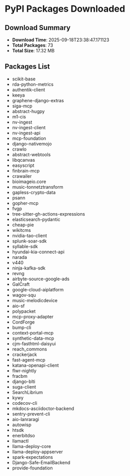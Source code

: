# PyPI Packages Downloaded

## Download Summary
- **Download Time**: 2025-09-18T23:38:47.171123
- **Total Packages**: 73
- **Total Size**: 17.32 MB

## Packages List
- scikit-base
- rda-python-metrics
- authentik-client
- keeya
- graphene-django-extras
- siga-mcp
- abstract-hugpy
- m1-cis
- nv-ingest
- nv-ingest-client
- nv-ingest-api
- mcp-foundation
- django-nativemojo
- crawlo
- abstract-webtools
- libqcanvas
- easyscript
- finbrain-mcp
- crawailer
- bioimageio.core
- music-tonnetztransform
- gapless-crypto-data
- psann
- gopher-mcp
- fvgp
- tree-sitter-gh-actions-expressions
- elasticsearch-pydantic
- cheap-pie
- wikitcms
- nvidia-tao-client
- splunk-soar-sdk
- syllable-sdk
- hyundai-kia-connect-api
- narada
- v440
- ninja-kafka-sdk
- revng
- airbyte-source-google-ads
- GalCraft
- google-cloud-aiplatform
- wagov-squ
- music-melodicdevice
- aio-sf
- polypacket
- mcp-proxy-adapter
- CordForge
- bump-cli
- context-portal-mcp
- synthetic-data-mcp
- cjm-fasthtml-daisyui
- reach_commons
- crackerjack
- fast-agent-mcp
- katana-openapi-client
- flwr-nightly
- fracbm
- django-blti
- suga-client
- SearchLibrium
- kywy
- codecov-cli
- mkdocs-asciidoctor-backend
- sentry-prevent-cli
- aio-lanraragi
- autowisp
- htsdk
- enerbitdso
- llamactl
- llama-deploy-core
- llama-deploy-appserver
- spark-expectations
- Django-Safe-EmailBackend
- provide-foundation
